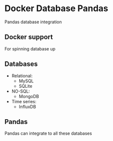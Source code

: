 # Docker Database Pandas
Pandas database integration
## Docker support
For spinning database up
## Databases
- Relational:
    - MySQL
    - SQLite
- NO-SQL:
    - MongoDB
- Time series:
    - InfluxDB

## Pandas
Pandas can integrate to all these databases